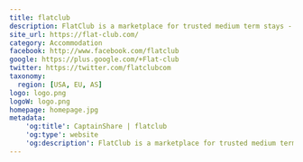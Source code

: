 ```yaml
---
title: flatclub
description: FlatClub is a marketplace for trusted medium term stays - from a few weeks to a few months.
site_url: https://flat-club.com/
category: Accommodation
facebook: http://www.facebook.com/flatclub
google: https://plus.google.com/+Flat-club
twitter: https://twitter.com/flatclubcom
taxonomy:
  region: [USA, EU, AS]
logo: logo.png
logoW: logo.png
homepage: homepage.jpg
metadata:
    'og:title': CaptainShare | flatclub
    'og:type': website
    'og:description': FlatClub is a marketplace for trusted medium term stays - from a few weeks to a few months.
---
```

